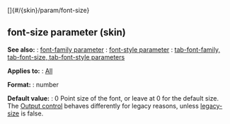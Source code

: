 []{#/{skin}/param/font-size}
  ## font-size parameter (skin)
  **See also:**
  :   [font-family parameter](ref/%7Bskin%7D/param/font-family)
  :   [font-style parameter](ref/%7Bskin%7D/param/font-style)
  :   [tab-font-family, tab-font-size, tab-font-style
      parameters](ref/%7Bskin%7D/param/tab-font)
  <!-- -->
  **Applies to:**
  :   [All](ref/%7Bskin%7D/control)
  <!-- -->
  **Format:**
  :   number
  <!-- -->
  **Default value:**
  :   0
  Point size of the font, or leave at 0 for the default size.
  The [Output control](ref/%7Bskin%7D/control/output) behaves differently
  for legacy reasons, unless [legacy-size](ref/%7Bskin%7D/param/legacy-size)
  is false.